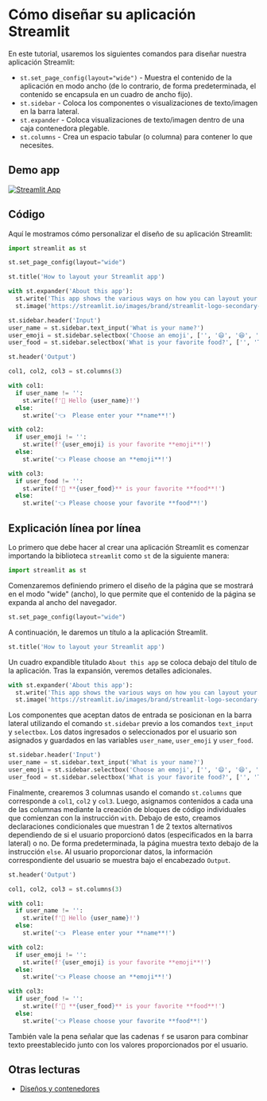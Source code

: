 # Cómo diseñar su aplicación Streamlit

En este tutorial, usaremos los siguientes comandos para diseñar nuestra aplicación Streamlit:
- `st.set_page_config(layout="wide")` - Muestra el contenido de la aplicación en modo ancho (de lo contrario, de forma predeterminada, el contenido se encapsula en un cuadro de ancho fijo).
- `st.sidebar` - Coloca los componentes o visualizaciones de texto/imagen en la barra lateral.
- `st.expander` - Coloca visualizaciones de texto/imagen dentro de una caja contenedora plegable.
- `st.columns` - Crea un espacio tabular (o columna) para contener lo que necesites.

## Demo app

[![Streamlit App](https://static.streamlit.io/badges/streamlit_badge_black_white.svg)](https://share.streamlit.io/dataprofessor/streamlit-layout/)

## Código
Aquí le mostramos cómo personalizar el diseño de su aplicación Streamlit:
```python
import streamlit as st

st.set_page_config(layout="wide")

st.title('How to layout your Streamlit app')

with st.expander('About this app'):
  st.write('This app shows the various ways on how you can layout your Streamlit app.')
  st.image('https://streamlit.io/images/brand/streamlit-logo-secondary-colormark-darktext.png', width=250)

st.sidebar.header('Input')
user_name = st.sidebar.text_input('What is your name?')
user_emoji = st.sidebar.selectbox('Choose an emoji', ['', '😄', '😆', '😊', '😍', '😴', '😕', '😱'])
user_food = st.sidebar.selectbox('What is your favorite food?', ['', 'Tom Yum Kung', 'Burrito', 'Lasagna', 'Hamburger', 'Pizza'])

st.header('Output')

col1, col2, col3 = st.columns(3)

with col1:
  if user_name != '':
    st.write(f'👋 Hello {user_name}!')
  else:
    st.write('👈  Please enter your **name**!')

with col2:
  if user_emoji != '':
    st.write(f'{user_emoji} is your favorite **emoji**!')
  else:
    st.write('👈 Please choose an **emoji**!')

with col3:
  if user_food != '':
    st.write(f'🍴 **{user_food}** is your favorite **food**!')
  else:
    st.write('👈 Please choose your favorite **food**!')
```

## Explicación línea por línea
Lo primero que debe hacer al crear una aplicación Streamlit es comenzar importando la biblioteca `streamlit` como `st` de la siguiente manera:
```python
import streamlit as st
```

Comenzaremos definiendo primero el diseño de la página que se mostrará en el modo "wide" (ancho), lo que permite que el contenido de la página se expanda al ancho del navegador.
```python
st.set_page_config(layout="wide")
```

A continuación, le daremos un título a la aplicación Streamlit.
```python
st.title('How to layout your Streamlit app')
```

Un cuadro expandible titulado `About this app` se coloca debajo del título de la aplicación. Tras la expansión, veremos detalles adicionales.
```python
with st.expander('About this app'):
  st.write('This app shows the various ways on how you can layout your Streamlit app.')
  st.image('https://streamlit.io/images/brand/streamlit-logo-secondary-colormark-darktext.png', width=250)
```

Los componentes que aceptan datos de entrada se posicionan en la barra lateral utilizando el comando `st.sidebar` previo a los comandos `text_input` y `selectbox`. Los datos ingresados o seleccionados por el usuario son asignados y guardados en las variables `user_name`, `user_emoji` y `user_food`.
```python
st.sidebar.header('Input')
user_name = st.sidebar.text_input('What is your name?')
user_emoji = st.sidebar.selectbox('Choose an emoji', ['', '😄', '😆', '😊', '😍', '😴', '😕', '😱'])
user_food = st.sidebar.selectbox('What is your favorite food?', ['', 'Tom Yum Kung', 'Burrito', 'Lasagna', 'Hamburger', 'Pizza'])
```

Finalmente, crearemos 3 columnas usando el comando `st.columns` que corresponde a `col1`, `col2` y `col3`. Luego, asignamos contenidos a cada una de las columnas mediante la creación de bloques de código individuales que comienzan con la instrucción `with`. Debajo de esto, creamos declaraciones condicionales que muestran 1 de 2 textos alternativos dependiendo de si el usuario proporcionó datos (especificados en la barra lateral) o no. De forma predeterminada, la página muestra texto debajo de la instrucción `else`. Al usuario proporcionar datos, la información correspondiente del usuario se muestra bajo el encabezado `Output`.
```python
st.header('Output')

col1, col2, col3 = st.columns(3)

with col1:
  if user_name != '':
    st.write(f'👋 Hello {user_name}!')
  else:
    st.write('👈  Please enter your **name**!')

with col2:
  if user_emoji != '':
    st.write(f'{user_emoji} is your favorite **emoji**!')
  else:
    st.write('👈 Please choose an **emoji**!')

with col3:
  if user_food != '':
    st.write(f'🍴 **{user_food}** is your favorite **food**!')
  else:
    st.write('👈 Please choose your favorite **food**!')
```
También vale la pena señalar que las cadenas `f` se usaron para combinar texto preestablecido junto con los valores proporcionados por el usuario.

## Otras lecturas
- [Diseños y contenedores](https://docs.streamlit.io/library/api-reference/layout)
